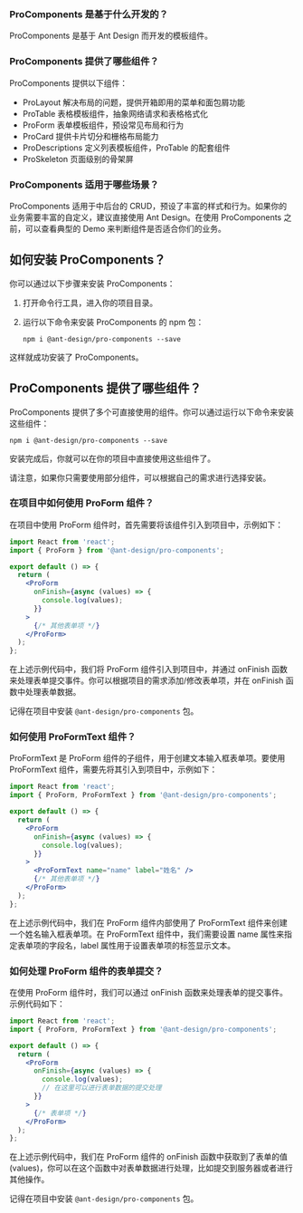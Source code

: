 ### ProComponents 是基于什么开发的？

ProComponents 是基于 Ant Design 而开发的模板组件。

### ProComponents 提供了哪些组件？

ProComponents 提供以下组件：
- ProLayout 解决布局的问题，提供开箱即用的菜单和面包屑功能
- ProTable 表格模板组件，抽象网络请求和表格格式化
- ProForm 表单模板组件，预设常见布局和行为
- ProCard 提供卡片切分和栅格布局能力
- ProDescriptions 定义列表模板组件，ProTable 的配套组件
- ProSkeleton 页面级别的骨架屏

### ProComponents 适用于哪些场景？

ProComponents 适用于中后台的 CRUD，预设了丰富的样式和行为。如果你的业务需要丰富的自定义，建议直接使用 Ant Design。在使用 ProComponents 之前，可以查看典型的 Demo 来判断组件是否适合你们的业务。

## 如何安装 ProComponents？

你可以通过以下步骤来安装 ProComponents：

1. 打开命令行工具，进入你的项目目录。
2. 运行以下命令来安装 ProComponents 的 npm 包：

   ```shell
   npm i @ant-design/pro-components --save
   ```

这样就成功安装了 ProComponents。

## ProComponents 提供了哪些组件？

ProComponents 提供了多个可直接使用的组件。你可以通过运行以下命令来安装这些组件：

```shell
npm i @ant-design/pro-components --save
```

安装完成后，你就可以在你的项目中直接使用这些组件了。

请注意，如果你只需要使用部分组件，可以根据自己的需求进行选择安装。

### 在项目中如何使用 ProForm 组件？

在项目中使用 ProForm 组件时，首先需要将该组件引入到项目中，示例如下：

```jsx
import React from 'react';
import { ProForm } from '@ant-design/pro-components';

export default () => {
  return (
    <ProForm
      onFinish={async (values) => {
        console.log(values);
      }}
    >
      {/* 其他表单项 */}
    </ProForm>
  );
};
```

在上述示例代码中，我们将 ProForm 组件引入到项目中，并通过 onFinish 函数来处理表单提交事件。你可以根据项目的需求添加/修改表单项，并在 onFinish 函数中处理表单数据。

记得在项目中安装 `@ant-design/pro-components` 包。

### 如何使用 ProFormText 组件？

ProFormText 是 ProForm 组件的子组件，用于创建文本输入框表单项。要使用 ProFormText 组件，需要先将其引入到项目中，示例如下：

```jsx
import React from 'react';
import { ProForm, ProFormText } from '@ant-design/pro-components';

export default () => {
  return (
    <ProForm
      onFinish={async (values) => {
        console.log(values);
      }}
    >
      <ProFormText name="name" label="姓名" />
      {/* 其他表单项 */}
    </ProForm>
  );
};
```

在上述示例代码中，我们在 ProForm 组件内部使用了 ProFormText 组件来创建一个姓名输入框表单项。在 ProFormText 组件中，我们需要设置 name 属性来指定表单项的字段名，label 属性用于设置表单项的标签显示文本。

### 如何处理 ProForm 组件的表单提交？

在使用 ProForm 组件时，我们可以通过 onFinish 函数来处理表单的提交事件。示例代码如下：

```jsx
import React from 'react';
import { ProForm, ProFormText } from '@ant-design/pro-components';

export default () => {
  return (
    <ProForm
      onFinish={async (values) => {
        console.log(values);
        // 在这里可以进行表单数据的提交处理
      }}
    >
      {/* 表单项 */}
    </ProForm>
  );
};
```

在上述示例代码中，我们在 ProForm 组件的 onFinish 函数中获取到了表单的值(values)，你可以在这个函数中对表单数据进行处理，比如提交到服务器或者进行其他操作。

记得在项目中安装 `@ant-design/pro-components` 包。